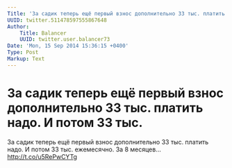 ```yaml
---
Title: 'За садик теперь ещё первый взнос дополнительно 33 тыс. платить надо. И потом 33 тыс.'
UUID: twitter.511478597555867648
Author:
    Title: Balancer
    UUID: twitter.user.balancer73
Date: 'Mon, 15 Sep 2014 15:36:15 +0400'
Type: Post
Markup: Text
---
```


# За садик теперь ещё первый взнос дополнительно 33 тыс. платить надо. И потом 33 тыс.

За садик теперь ещё первый взнос дополнительно 33 тыс.
платить надо. И потом 33 тыс. ежемесячно. За 8 месяцев...
http://t.co/u5RePwCYTg